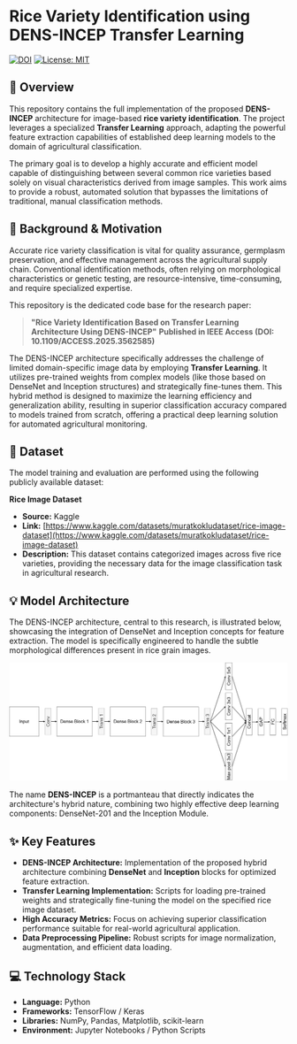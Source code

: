 # Rice Variety Identification using DENS-INCEP Transfer Learning

[![DOI](https://zenodo.org/badge/DOI/10.1109/ACCESS.2025.3562585.svg)](https://doi.org/10.1109/ACCESS.2025.3562585)
[![License: MIT](https://img.shields.io/badge/License-MIT-yellow.svg)](https://opensource.org/licenses/MIT)

## 🌾 Overview

This repository contains the full implementation of the proposed **DENS-INCEP** architecture for image-based **rice variety identification**. The project leverages a specialized **Transfer Learning** approach, adapting the powerful feature extraction capabilities of established deep learning models to the domain of agricultural classification.

The primary goal is to develop a highly accurate and efficient model capable of distinguishing between several common rice varieties based solely on visual characteristics derived from image samples. This work aims to provide a robust, automated solution that bypasses the limitations of traditional, manual classification methods.

## 📖 Background & Motivation

Accurate rice variety classification is vital for quality assurance, germplasm preservation, and effective management across the agricultural supply chain. Conventional identification methods, often relying on morphological characteristics or genetic testing, are resource-intensive, time-consuming, and require specialized expertise.

This repository is the dedicated code base for the research paper:

> **"Rice Variety Identification Based on Transfer Learning Architecture Using DENS-INCEP"**
> **Published in IEEE Access (DOI: 10.1109/ACCESS.2025.3562585)**

The DENS-INCEP architecture specifically addresses the challenge of limited domain-specific image data by employing **Transfer Learning**. It utilizes pre-trained weights from complex models (like those based on DenseNet and Inception structures) and strategically fine-tunes them. This hybrid method is designed to maximize the learning efficiency and generalization ability, resulting in superior classification accuracy compared to models trained from scratch, offering a practical deep learning solution for automated agricultural monitoring.

## 💾 Dataset

The model training and evaluation are performed using the following publicly available dataset:

**Rice Image Dataset**
* **Source:** Kaggle
* **Link:** [https://www.kaggle.com/datasets/muratkokludataset/rice-image-dataset](https://www.kaggle.com/datasets/muratkokludataset/rice-image-dataset)
* **Description:** This dataset contains categorized images across five rice varieties, providing the necessary data for the image classification task in agricultural research.

## 💡 Model Architecture

The DENS-INCEP architecture, central to this research, is illustrated below, showcasing the integration of DenseNet and Inception concepts for feature extraction. The model is specifically engineered to handle the subtle morphological differences present in rice grain images.

![DENS-INCEP Architecture Diagram](Assets/DENS-INCEP_Architecture.png)

The name **DENS-INCEP** is a portmanteau that directly indicates the architecture's hybrid nature, combining two highly effective deep learning components: DenseNet-201 and the Inception Module.

## ✨ Key Features

* **DENS-INCEP Architecture:** Implementation of the proposed hybrid architecture combining **DenseNet** and **Inception** blocks for optimized feature extraction.
* **Transfer Learning Implementation:** Scripts for loading pre-trained weights and strategically fine-tuning the model on the specified rice image dataset.
* **High Accuracy Metrics:** Focus on achieving superior classification performance suitable for real-world agricultural application.
* **Data Preprocessing Pipeline:** Robust scripts for image normalization, augmentation, and efficient data loading.

## 💻 Technology Stack

* **Language:** Python
* **Frameworks:** TensorFlow / Keras 
* **Libraries:** NumPy, Pandas, Matplotlib, scikit-learn
* **Environment:** Jupyter Notebooks / Python Scripts
